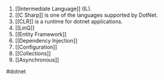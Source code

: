 1. [[Intermediate Language]] (IL).
2. [[C Sharp]] is one of the languages supported by DotNet.
3. [[CLR]] is a runtime for dotnet applications.
4. [[LinQ]]
5. [[Entity Framework]]
6. [[Dependency Injection]]
7. [[Configuration]]
8. [[Collections]]
9. [[Asynchronous]]


#dotnet